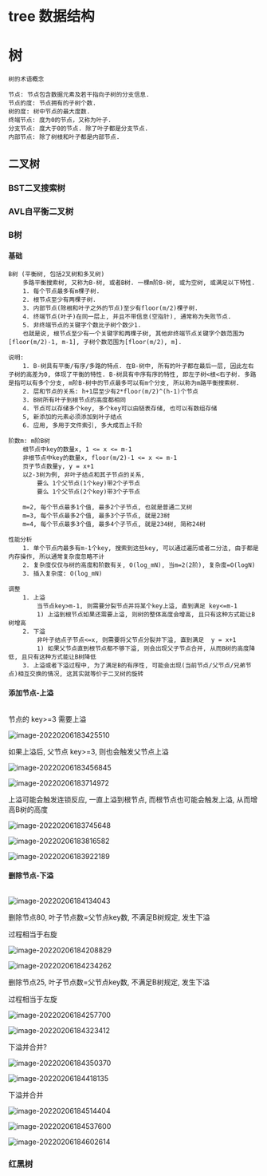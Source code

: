 # tree 数据结构

# 树

```
树的术语概念

节点: 节点包含数据元素及若干指向子树的分支信息. 
节点的度: 节点拥有的子树个数. 
树的度: 树中节点的最大度数. 
终端节点: 度为0的节点，又称为叶子. 
分支节点: 度大于0的节点. 除了叶子都是分支节点. 
内部节点: 除了树根和叶子都是内部节点. 
```

## 二叉树

### BST二叉搜索树

### AVL自平衡二叉树

### B树

#### 基础

```
B树 (平衡树, 包括2叉树和多叉树)
    多路平衡搜索树, 又称为B-树, 或者B树. 一棵m阶B-树, 或为空树, 或满足以下特性. 
    1. 每个节点最多有m棵子树. 
    2. 根节点至少有两棵子树. 
    3. 内部节点(除根和叶子之外的节点)至少有floor(m/2)棵子树. 
    4. 终端节点(叶子)在同一层上, 并且不带信息(空指针), 通常称为失败节点. 
    5. 非终端节点的关键字个数比子树个数少1. 
    也就是说, 根节点至少有一个关键字和两棵子树, 其他非终端节点关键字个数范围为[floor(m/2)-1, m-1], 子树个数范围为[floor(m/2), m]. 

说明:
    1. B-树具有平衡/有序/多路的特点. 在B-树中, 所有的叶子都在最后一层, 因此左右子树的高差为0, 体现了平衡的特性. B-树具有中序有序的特性, 即左子树<根<右子树. 多路是指可以有多个分支, m阶B-树中的节点最多可以有m个分支, 所以称为m路平衡搜索树. 
    2. 层和节点的关系: h+1层至少有2*floor(m/2)^(h-1)个节点
    3. B树所有叶子到根节点的高度都相同
    4. 节点可以存储多个key, 多个key可以由链表存储, 也可以有数组存储
    5, 新添加的元素必须添加到叶子结点
    6. 应用, 多用于文件索引, 多大成百上千阶

阶数m: m阶B树
    根节点中key的数量x, 1 <= x <= m-1
    非根节点中key的数量x, floor(m/2)-1 <= x <= m-1
    页子节点数量y, y = x+1
    以2-3树为例, 非叶子结点和其子节点的关系, 
        要么 1个父节点(1个key)带2个子节点
        要么 1个父节点(2个key)带3个子节点
        
    m=2, 每个节点最多1个值, 最多2个子节点, 也就是普通二叉树
    m=3, 每个节点最多2个值, 最多3个子节点, 就是23树
    m=4, 每个节点最多3个值, 最多4个子节点, 就是234树, 简称24树

性能分析
    1. 单个节点内最多有m-1个key, 搜索到这些key, 可以通过遍历或者二分法, 由于都是内存操作, 所以通常复杂度忽略不计
    2. 复杂度仅仅与树的高度和阶数有关, O(log_mN), 当m=2(2阶), 复杂度=O(logN)
    3. 插入复杂度: O(log_mN)

调整
    1. 上溢
        当节点key>m-1, 则需要分裂节点并将某个key上溢, 直到满足 key<=m-1
        1) 上溢到根节点如果还需要上溢, 则树的整体高度会增高, 且只有这种方式能让B树增高
    2. 下溢
        非叶子结点子节点<=x, 则需要将父节点分裂并下溢, 直到满足  y = x+1
        1) 如果父节点直到根节点都不够下溢, 则会出现父子节点合并, 从而B树的高度降低, 且只有这种方式能让B树降低
    3. 上溢或者下溢过程中, 为了满足B的有序性, 可能会出现(当前节点/父节点/兄弟节点)相互交换的情况, 这其实就等价于二叉树的旋转

```

#### 添加节点-上溢

```

```

节点的 key>=3 需要上溢

![image-20220206183425510](D:\workspace\project\idea-git\song\algorithm\doc\img\Btree-23-add02.png)

如果上溢后, 父节点 key>=3, 则也会触发父节点上溢

![image-20220206183456845](D:\workspace\project\idea-git\song\algorithm\doc\img\Btree-23-add03.png)

![image-20220206183714972](D:\workspace\project\idea-git\song\algorithm\doc\img\Btree-23-add04.png)

上溢可能会触发连锁反应, 一直上溢到根节点, 而根节点也可能会触发上溢, 从而增高B树的高度

![image-20220206183745648](D:\workspace\project\idea-git\song\algorithm\doc\img\Btree-23-add05.png)

![image-20220206183816582](D:\workspace\project\idea-git\song\algorithm\doc\img\Btree-23-add06.png)

![image-20220206183922189](D:\workspace\project\idea-git\song\algorithm\doc\img\Btree-23-add07.png)



#### 删除节点-下溢

```

```



![image-20220206184134043](D:\workspace\project\idea-git\song\algorithm\doc\img\Btree-23-del01.png)

删除节点80, 叶子节点数=父节点key数, 不满足B树规定, 发生下溢

过程相当于右旋

![image-20220206184208829](D:\workspace\project\idea-git\song\algorithm\doc\img\Btree-23-del-02.png)

![image-20220206184234262](D:\workspace\project\idea-git\song\algorithm\doc\img\Btree-23-del-03.png)

删除节点25, 叶子节点数=父节点key数, 不满足B树规定, 发生下溢

过程相当于左旋

![image-20220206184257700](D:\workspace\project\idea-git\song\algorithm\doc\img\Btree-23-del-04.png)

![image-20220206184323412](D:\workspace\project\idea-git\song\algorithm\doc\img\Btree-23-del-05.png)

下溢并合并?

![image-20220206184350370](D:\workspace\project\idea-git\song\algorithm\doc\img\Btree-23-del-06.png)

![image-20220206184418135](D:\workspace\project\idea-git\song\algorithm\doc\img\Btree-23-del-07.png)

下溢并合并

![image-20220206184514404](D:\workspace\project\idea-git\song\algorithm\doc\img\Btree-23-del-08.png)

![image-20220206184537600](D:\workspace\project\idea-git\song\algorithm\doc\img\Btree-23-del-09.png)

![image-20220206184602614](D:\workspace\project\idea-git\song\algorithm\doc\img\Btree-23-del-10.png)

### 红黑树